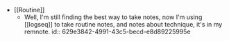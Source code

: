 - [[Routine]]
	- Well, I'm still finding the best way to take notes, now I'm using [[logseq]] to take routine notes, and notes about technique, it's in my remnote.
	  id:: 629e3842-4991-43c5-becd-e8d89225995e